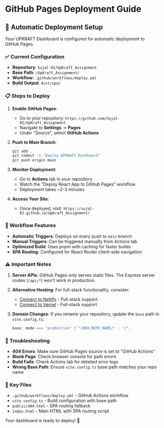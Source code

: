# GitHub Pages Deployment Guide

## 🚀 Automatic Deployment Setup

Your UPKRAFT Dashboard is configured for automatic deployment to GitHub Pages.

### ✅ Current Configuration

- **Repository**: `Sujal-02/UpKraft_Assignment`
- **Base Path**: `/UpKraft_Assignment/`
- **Workflow**: `.github/workflows/deploy.yml`
- **Build Output**: `dist/spa/`

### 📋 Steps to Deploy

1. **Enable GitHub Pages**:
   - Go to your repository: `https://github.com/Sujal-02/UpKraft_Assignment`
   - Navigate to **Settings** → **Pages**
   - Under "Source", select **GitHub Actions**

2. **Push to Main Branch**:
   ```bash
   git add .
   git commit -m "Deploy UPKRAFT Dashboard"
   git push origin main
   ```

3. **Monitor Deployment**:
   - Go to **Actions** tab in your repository
   - Watch the "Deploy React App to GitHub Pages" workflow
   - Deployment takes ~2-3 minutes

4. **Access Your Site**:
   - Once deployed, visit: `https://sujal-02.github.io/UpKraft_Assignment/`

### 🔧 Workflow Features

- **Automatic Triggers**: Deploys on every push to `main` branch
- **Manual Triggers**: Can be triggered manually from Actions tab
- **Optimized Build**: Uses pnpm with caching for faster builds
- **SPA Routing**: Configured for React Router client-side navigation

### ⚠️ Important Notes

1. **Server APIs**: GitHub Pages only serves static files. The Express server routes (`/api/*`) won't work in production.

2. **Alternative Hosting**: For full-stack functionality, consider:
   - [Connect to Netlify](#open-mcp-popover) - Full-stack support
   - [Connect to Vercel](#open-mcp-popover) - Full-stack support

3. **Domain Changes**: If you rename your repository, update the `base` path in `vite.config.ts`:
   ```typescript
   base: mode === "production" ? "/NEW_REPO_NAME/" : "/",
   ```

### 🐛 Troubleshooting

- **404 Errors**: Make sure GitHub Pages source is set to "GitHub Actions"
- **Blank Page**: Check browser console for path errors
- **Build Fails**: Check Actions tab for detailed error logs
- **Wrong Base Path**: Ensure `vite.config.ts` base path matches your repo name

### 📁 Key Files

- `.github/workflows/deploy.yml` - GitHub Actions workflow
- `vite.config.ts` - Build configuration with base path
- `public/404.html` - SPA routing fallback
- `index.html` - Main HTML with SPA routing script

Your dashboard is ready to deploy! 🎉

